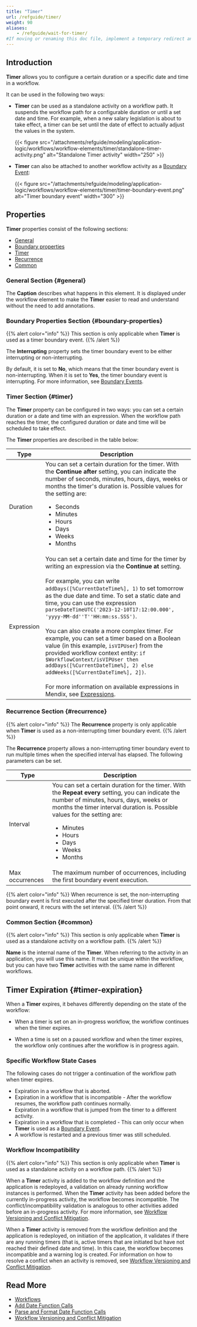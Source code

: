```yaml
---
title: "Timer"
url: /refguide/timer/
weight: 90
aliases:
    - /refguide/wait-for-timer/
#If moving or renaming this doc file, implement a temporary redirect and let the respective team know they should update the URL in the product. See Mapping to Products for more details.
---
```


## Introduction

**Timer** allows you to configure a certain duration or a specific date and time in a workflow.

It can be used in the following two ways:

* **Timer** can be used as a standalone activity on a workflow path. It suspends the workflow path for a configurable duration or until a set date and time. For example, when a new salary legislation is about to take effect, a timer can be set until the date of effect to actually adjust the values in the system.

    {{< figure src="/attachments/refguide/modeling/application-logic/workflows/workflow-elements/timer/standalone-timer-activity.png" alt="Standalone Timer activity" width="250" >}}

* **Timer** can also be attached to another workflow activity as a [Boundary Event](/refguide/workflow-boundary-events/):

    {{< figure src="/attachments/refguide/modeling/application-logic/workflows/workflow-elements/timer/timer-boundary-event.png" alt="Timer boundary event" width="300" >}}

## Properties

**Timer** properties consist of the following sections:

* [General](#general)
* [Boundary properties](#boundary-properties)
* [Timer](#timer)
* [Recurrence](#recurrence)
* [Common](#common)

### General Section {#general}

The **Caption** describes what happens in this element. It is displayed under the workflow element to make the **Timer** easier to read and understand without the need to add annotations.

### Boundary Properties Section {#boundary-properties}

{{% alert color="info" %}}
This section is only applicable when **Timer** is used as a timer boundary event.
{{% /alert %}}

The **Interrupting** property sets the timer boundary event to be either interrupting or non-interrupting.

By default, it is set to **No**, which means that the timer boundary event is non-interrupting. When it is set to **Yes**, the timer boundary event is interrupting. For more information, see [Boundary Events](/refguide/workflow-boundary-events/).

### Timer Section {#timer}

The **Timer** property can be configured in two ways: you can set a certain duration or a date and time with an expression. When the workflow path reaches the timer, the configured duration or date and time will be scheduled to take effect.

The **Timer** properties are described in the table below:

| Type | Description |
| --- | --- |
| Duration | You can set a certain duration for the timer. With the **Continue after** setting, you can indicate the number of seconds, minutes, hours, days, weeks or months the timer's duration is. Possible values for the setting are:<br /><ul><li>Seconds</li><li>Minutes</li><li>Hours</li><li>Days</li><li>Weeks</li><li>Months</li> </ul> |
| Expression | You can set a certain date and time for the timer by writing an expression via the **Continue at** setting.<br><br>For example, you can write `addDays([%CurrentDateTime%], 1)` to set tomorrow as the due date and time. To set a static date and time, you can use the expression `parseDateTimeUTC('2023-12-10T17:12:00.000', 'yyyy-MM-dd''T''HH:mm:ss.SSS')`.<br><br>You can also create a more complex timer. For example, you can set a timer based on a Boolean value (in this example, `isVIPUser`) from the provided workflow context entity: `if $WorkflowContext/isVIPUser then addDays([%CurrentDateTime%], 2) else addWeeks([%CurrentDateTime%], 2])`.<br><br>For more information on available expressions in Mendix, see [Expressions](/refguide/expressions/). |

### Recurrence Section {#recurrence}

{{% alert color="info" %}}
The **Recurrence** property is only applicable when **Timer** is used as a non-interrupting timer boundary event.
{{% /alert %}}

The **Recurrence** property allows a non-interrupting timer boundary event to run multiple times when the specified interval has elapsed. The following parameters can be set.

| Type | Description |
| --- | --- |
| Interval | You can set a certain duration for the timer. With the **Repeat every** setting, you can indicate the number of minutes, hours, days, weeks or months the timer interval duration is. Possible values for the setting are:<br /><ul><li>Minutes</li><li>Hours</li><li>Days</li><li>Weeks</li><li>Months</li> </ul> |
| Max occurrences | The maximum number of occurrences, including the first boundary event execution.|

{{% alert color="info" %}}
When recurrence is set, the non-interrupting boundary event is first executed after the specified timer duration. From that point onward, it recurs with the set interval.
{{% /alert %}}

### Common Section {#common}

{{% alert color="info" %}}
This section is only applicable when **Timer** is used as a standalone activity on a workflow path.
{{% /alert %}}

**Name** is the internal name of the **Timer**. When referring to the activity in an application, you will use this name. It must be unique within the workflow, but you can have two **Timer** activities with the same name in different workflows.

## Timer Expiration {#timer-expiration}

When a **Timer** expires, it behaves differently depending on the state of the workflow:

* When a timer is set on an in-progress workflow, the workflow continues when the timer expires.

* When a time is set on a paused workflow and when the timer expires, the workflow only continues after the workflow is in progress again.

### Specific Workflow State Cases

The following cases do not trigger a continuation of the workflow path when timer expires.

* Expiration in a workflow that is aborted.
* Expiration in a workflow that is incompatible - After the workflow resumes, the workflow path continues normally.
* Expiration in a workflow that is jumped from the timer to a different activity. 
* Expiration in a workflow that is completed - This can only occur when **Timer** is used as a [Boundary Event](/refguide/workflow-boundary-events/).
* A workflow is restarted and a previous timer was still scheduled.

### Workflow Incompatibility

{{% alert color="info" %}}
This section is only applicable when **Timer** is used as a standalone activity on a workflow path.
{{% /alert %}}

When a **Timer** activity is added to the workflow definition and the application is redeployed, a validation on already running workflow instances is performed. When the **Timer** activity has been added before the currently in-progress activity, the workflow becomes incompatible. The conflict/incompatibility validation is analogous to other activities added before an in-progress activity. For more information, see [Workflow Versioning and Conflict Mitigation](/refguide/workflow-versioning/).

When a **Timer** activity is removed from the workflow definition and the application is redeployed, on initiation of the application, it validates if there are any running timers (that is, active timers that are initiated but have not reached their defined date and time). In this case, the workflow becomes incompatible and a warning log is created. For information on how to resolve a conflict when an activity is removed, see [Workflow Versioning and Conflict Mitigation](/refguide/workflow-versioning/).

## Read More

* [Workflows](/refguide/workflows/)
* [Add Date Function Calls](/refguide/add-date-function-calls/)
* [Parse and Format Date Function Calls](/refguide/parse-and-format-date-function-calls/)
* [Workflow Versioning and Conflict Mitigation](/refguide/workflow-versioning/)
